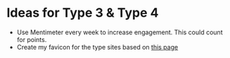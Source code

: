 # Ideas for Type 3 & Type 4

- Use Mentimeter every week to increase engagement. This could count for points.
- Create my favicon for the type sites based on [this page](https://evilmartians.com/chronicles/how-to-favicon-in-2021-six-files-that-fit-most-needs)